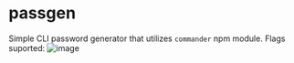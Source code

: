 # passgen
Simple CLI password generator that utilizes `commander` npm module.
Flags suported: 
![image](https://user-images.githubusercontent.com/42637419/125252337-ec5daf80-e300-11eb-89ec-3db7ad928626.png)
